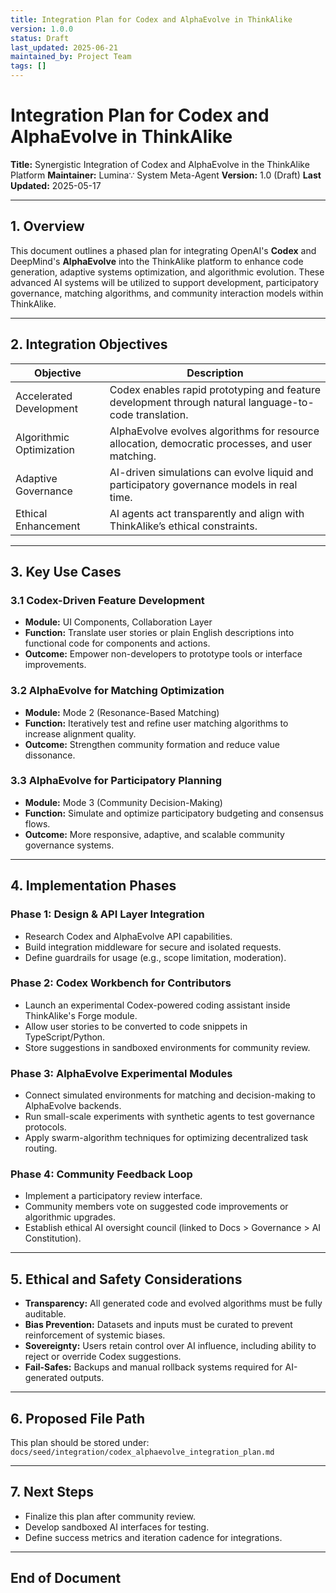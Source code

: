 ```yaml
---
title: Integration Plan for Codex and AlphaEvolve in ThinkAlike
version: 1.0.0
status: Draft
last_updated: 2025-06-21
maintained_by: Project Team
tags: []
---
```


# Integration Plan for Codex and AlphaEvolve in ThinkAlike

**Title:** Synergistic Integration of Codex and AlphaEvolve in the ThinkAlike Platform
**Maintainer:** Lumina∵ System Meta-Agent
**Version:** 1.0 (Draft)
**Last Updated:** 2025-05-17

---

## 1. Overview

This document outlines a phased plan for integrating OpenAI's **Codex** and DeepMind's **AlphaEvolve** into the ThinkAlike platform to enhance code generation, adaptive systems optimization, and algorithmic evolution. These advanced AI systems will be utilized to support development, participatory governance, matching algorithms, and community interaction models within ThinkAlike.

---

## 2. Integration Objectives

| Objective                | Description                                                                                           |
| ------------------------ | ----------------------------------------------------------------------------------------------------- |
| Accelerated Development  | Codex enables rapid prototyping and feature development through natural language-to-code translation. |
| Algorithmic Optimization | AlphaEvolve evolves algorithms for resource allocation, democratic processes, and user matching.      |
| Adaptive Governance      | AI-driven simulations can evolve liquid and participatory governance models in real time.             |
| Ethical Enhancement      | AI agents act transparently and align with ThinkAlike’s ethical constraints.                          |

---

## 3. Key Use Cases

### 3.1 Codex-Driven Feature Development

* **Module:** UI Components, Collaboration Layer
* **Function:** Translate user stories or plain English descriptions into functional code for components and actions.
* **Outcome:** Empower non-developers to prototype tools or interface improvements.

### 3.2 AlphaEvolve for Matching Optimization

* **Module:** Mode 2 (Resonance-Based Matching)
* **Function:** Iteratively test and refine user matching algorithms to increase alignment quality.
* **Outcome:** Strengthen community formation and reduce value dissonance.

### 3.3 AlphaEvolve for Participatory Planning

* **Module:** Mode 3 (Community Decision-Making)
* **Function:** Simulate and optimize participatory budgeting and consensus flows.
* **Outcome:** More responsive, adaptive, and scalable community governance systems.

---

## 4. Implementation Phases

### Phase 1: Design & API Layer Integration

* Research Codex and AlphaEvolve API capabilities.
* Build integration middleware for secure and isolated requests.
* Define guardrails for usage (e.g., scope limitation, moderation).

### Phase 2: Codex Workbench for Contributors

* Launch an experimental Codex-powered coding assistant inside ThinkAlike's Forge module.
* Allow user stories to be converted to code snippets in TypeScript/Python.
* Store suggestions in sandboxed environments for community review.

### Phase 3: AlphaEvolve Experimental Modules

* Connect simulated environments for matching and decision-making to AlphaEvolve backends.
* Run small-scale experiments with synthetic agents to test governance protocols.
* Apply swarm-algorithm techniques for optimizing decentralized task routing.

### Phase 4: Community Feedback Loop

* Implement a participatory review interface.
* Community members vote on suggested code improvements or algorithmic upgrades.
* Establish ethical AI oversight council (linked to Docs > Governance > AI Constitution).

---

## 5. Ethical and Safety Considerations

* **Transparency:** All generated code and evolved algorithms must be fully auditable.
* **Bias Prevention:** Datasets and inputs must be curated to prevent reinforcement of systemic biases.
* **Sovereignty:** Users retain control over AI influence, including ability to reject or override Codex suggestions.
* **Fail-Safes:** Backups and manual rollback systems required for AI-generated outputs.

---

## 6. Proposed File Path

This plan should be stored under:
`docs/seed/integration/codex_alphaevolve_integration_plan.md`

---

## 7. Next Steps

* Finalize this plan after community review.
* Develop sandboxed AI interfaces for testing.
* Define success metrics and iteration cadence for integrations.

---

## End of Document
